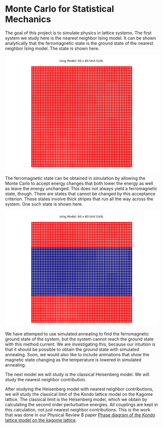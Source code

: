 # Monte Carlo for Statistical Mechanics

The goal of this project is to simulate physics in lattice systems. The first system we study here is the nearest neighbor Ising model.
It can be shown analytically that the ferromagnetic state is the ground state of the nearest neighbor Ising model. The state is shown here.

<p align="center">
<img src="Figures/ferromagnetic_state.png">
  </p>

The ferromagnetic state can be obtained in simulation by allowing the Monte Carlo to accept energy changes that both lower the energy as well as leave the energy unchanged. This does not always yield a ferromagnetic state, though. There are states that cannot be changed by this acceptance criterion. These states involve thick stripes that run all the way across the system. One such state is shown here.

<p align="center">
<img src="Figures/ising.png">
  </p>

We have attemped to use simulated annealing to find the ferromagnetic ground state of the system, but the system cannot reach the ground state with this method current. We are investigating this, because our intuition is that it should be possible to obtain the ground state with simulated annealing. Soon, we would also like to include animations that show the magnetic state changing as the temperature is lowered in simulated annealing.

The next model we will study is the classical Heisenberg model. We will study the nearest neighbor contribution.

After studying the Heisenberg model with nearest neighbor contributions, we will study the classical limit of the Kondo lattice model on the Kagome lattice. The classical limit is the Heisenberg model, which we obtain by calculating the second order perturbative energies. All couplings are kept in this calculation, not just nearest neighbor contributions. This is the work that was done in our Physical Review B paper [Phase diagram of the Kondo lattice model on the kagome lattice](https://journals.aps.org/prb/abstract/10.1103/PhysRevB.93.024401).
